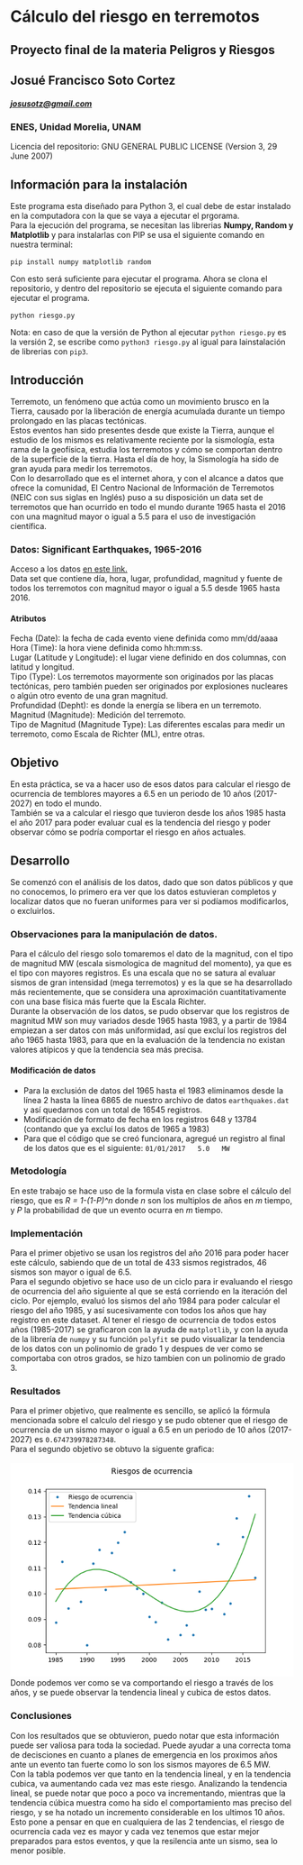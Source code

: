 # Cálculo del riesgo en terremotos
## Proyecto final de la materia Peligros y Riesgos
## Josué Francisco Soto Cortez 
##### josusotz@gmail.com
### ENES, Unidad Morelia, UNAM

Licencia del repositorio: GNU GENERAL PUBLIC LICENSE (Version 3, 29 June 2007)

## Información para la instalación
Este programa esta diseñado para Python 3, el cual debe de estar instalado en la computadora con la que se vaya a ejecutar el prgorama. <br>
Para la ejecución del programa, se necesitan las librerias **Numpy, Random y Matplotlib** y para instalarlas con PIP se usa el siguiente comando en nuestra terminal: <br>
```
pip install numpy matplotlib random
``` 
Con esto será suficiente para ejecutar el programa. Ahora se clona el repositorio, y dentro del repositorio se ejecuta el siguiente comando para ejecutar el programa.
```
python riesgo.py
```
Nota: en caso de que la versión de Python al ejecutar `python riesgo.py` es la versión 2, se escribe como `python3 riesgo.py` al igual para lainstalación de librerias con `pip3`. <br>

## Introducción
Terremoto, un fenómeno que actúa como un movimiento brusco en la Tierra, causado por la liberación de energía acumulada durante un tiempo prolongado en las placas tectónicas. <br>
Estos eventos han sido presentes desde que existe la Tierra, aunque el estudio de los mismos es relativamente reciente por la sismología, esta rama de la geofísica, estudia los terremotos y cómo se comportan dentro de la superficie de la tierra. Hasta el día de hoy, la Sismología ha sido de gran ayuda para medir los terremotos. <br>
Con lo desarrollado que es el internet ahora, y con el alcance a datos que ofrece la comunidad, El Centro Nacional de Información de Terremotos (NEIC con sus siglas en Inglés) puso a su disposición un data set de terremotos que han ocurrido en todo el mundo durante 1965 hasta el 2016 con una magnitud mayor o igual a 5.5 para el uso de investigación científica. <br>

### Datos: Significant Earthquakes, 1965-2016
Acceso a los datos [en este link.](https://www.kaggle.com/usgs/earthquake-database)<br> 
Data set que contiene día, hora, lugar, profundidad, magnitud y fuente de todos los terremotos con magnitud mayor o igual a 5.5 desde 1965 hasta 2016. <br>

#### Atributos 
Fecha (Date): la fecha de cada evento viene definida como mm/dd/aaaa <br>
Hora (Time): la hora viene definida como hh:mm:ss. <br>
Lugar (Latitude y Longitude): el lugar viene definido en dos columnas, con latitud y longitud.<br>
Tipo (Type): Los terremotos mayormente son originados por las placas tectónicas, pero también pueden ser originados por explosiones nucleares o algún otro evento de una gran magnitud. <br>
Profundidad (Depht): es donde la energía se libera en un terremoto. <br>
Magnitud (Magnitude): Medición del terremoto. <br>
Tipo de Magnitud (Magnitude Type): Las diferentes escalas para medir un terremoto, como Escala de Richter (ML), entre otras. <br>

## Objetivo
En esta práctica, se va a hacer uso de esos datos para calcular el riesgo de ocurrencia de temblores mayores a 6.5 en un periodo de 10 años (2017-2027) en todo el mundo. <br>
También se va a calcular el riesgo que tuvieron desde los años 1985 hasta el año 2017 para poder evaluar cual es la tendencia del riesgo y poder observar cómo se podría comportar el riesgo en años actuales.

## Desarrollo

Se comenzó con el análisis de los datos, dado que son datos públicos y que no conocemos, lo primero era ver que los datos estuvieran completos y localizar datos que no fueran uniformes para ver si podíamos modificarlos, o excluirlos.

### Observaciones para la manipulación de datos.
Para el cálculo del riesgo solo tomaremos el dato de la magnitud, con el tipo de magnitud MW (escala sismologica de magnitud del momento), ya que es el tipo con mayores registros. Es una escala que no se satura al evaluar sismos de gran intensidad (mega terremotos) y es la que se ha desarrollado más recientemente, que se considera una aproximación cuantitativamente con una base física más fuerte que la Escala Richter. <br>
Durante la observación de los datos, se pudo observar que los registros de magnitud MW son muy variados desde 1965 hasta 1983, y a partir de 1984 empiezan a ser datos con más uniformidad, así que excluí los registros del año 1965 hasta 1983, para que en la evaluación de la tendencia no existan valores atípicos y que la tendencia sea más precisa. <br>

#### Modificación de datos

* Para la exclusión de datos del 1965 hasta el 1983 eliminamos desde la línea 2 hasta la línea 6865 de nuestro archivo de datos `earthquakes.dat` y así quedarnos con un total de 16545 registros.
* Modificación de formato de fecha en los registros 648 y 13784 (contando que ya excluí los datos de 1965 a 1983)
* Para que el código que se creó funcionara, agregué un registro al final de los datos que es el siguiente: `01/01/2017   5.0   MW` 

### Metodología

En este trabajo se hace uso de la formula vista en clase sobre el cálculo del riesgo, que es *R = 1-(1-P)^n* donde *n* son los multiplos de años en *m* tiempo, y *P* la probabilidad de que un evento ocurra en *m* tiempo. <br>

### Implementación

Para el primer objetivo se usan los registros del año 2016 para poder hacer este cálculo, sabiendo que de un total de 433 sismos registrados, 46 sismos son mayor o igual de 6.5. <br>
Para el segundo objetivo se hace uso de un ciclo para ir evaluando el riesgo de ocurrencia del año siguiente al que se está corriendo en la iteración del ciclo. Por ejemplo, evaluó los sismos del año 1984 para poder calcular el riesgo del año 1985, y así sucesivamente con todos los años que hay registro en este dataset. Al tener el riesgo de ocurrencia de todos estos años (1985-2017) se graficaron con la ayuda de `matplotlib`, y con la ayuda de la librería de `numpy` y su función `polyfit` se pudo visualizar la tendencia de los datos con un polinomio de grado 1 y despues de ver como se comportaba con otros grados, se hizo tambien con un polinomio de grado 3.

### Resultados
Para el primer objetivo, que realmente es sencillo, se aplicó la fórmula mencionada sobre el calculo del riesgo y se pudo obtener que el riesgo de ocurrencia de un sismo mayor o igual a 6.5 en un periodo de 10 años (2017-2027) es `0.674739978287348`. <br>
Para el segundo objetivo se obtuvo la siguente grafica: <br>
<br>
![alt text](riesgo.png "Riesgos de ocurrencia de sismos del 1984 al 2017")
<br>
Donde podemos ver como se va comportando el riesgo a través de los años, y se puede observar la tendencia lineal y cubica de estos datos. <br>

### Conclusiones 
Con los resultados que se obtuvieron, puedo notar que esta información puede ser valiosa para toda la sociedad. Puede ayudar a una correcta toma de decisciones en cuanto a planes de emergencia en los proximos años ante un evento tan fuerte como lo son los sismos mayores de 6.5 MW. <br>
Con la tabla podemos ver que tanto en la tendencia lineal, y en la tendencia cubica, va aumentando cada vez mas este riesgo. Analizando la tendencia lineal, se puede notar que poco a poco va incrementando, mientras que la tendencia cúbica muestra como ha sido el comportamiento mas preciso del riesgo, y se ha notado un incremento considerable en los ultimos 10 años. Esto pone a pensar en que en cualquiera de las 2 tendencias, el riesgo de ocurrencia cada vez es mayor y cada vez tenemos que estar mejor preparados para estos eventos, y que la resilencia ante un sismo, sea lo menor posible.









